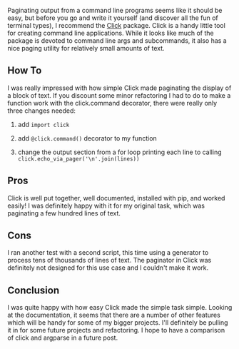 Paginating output from a command line programs seems like it should be easy, but
before you go and write it yourself (and discover all the fun of terminal types),
I recommend the [Click](http://click.pocoo.org/5/) package.  Click is a handy
little tool for creating command line applications.  While it looks like much
of the package is devoted to command line args and subcommands, it also has a
nice paging utility for relatively small amounts of text.

How To
------
I was really impressed with how simple Click made paginating the display of a
block of text.  If you discount some minor refactoring I had to do to make a
function work with the click.command decorator, there were really only three
changes needed:

1. add `import click`

2. add `@click.command()` decorator to my function

3. change the output section from a for loop printing each line to calling
`click.echo_via_pager('\n'.join(lines))`


Pros
----
Click is well put together, well documented, installed with pip, and worked
easily!  I was definitely happy with it for my original task, which was
paginating a few hundred lines of text.

Cons
----
I ran another test with a second script, this time using a generator to process
tens of thousands of lines of text.  The paginator in Click was definitely not
designed for this use case and I couldn't make it work.

Conclusion
----------
I was quite happy with how easy Click made the simple task simple.  Looking at
the documentation, it seems that there are a number of other features which
will be handy for some of my bigger projects.  I'll definitely be pulling it in
for some future projects and refactoring.  I hope to have a comparison of
click and argparse in a future post.
